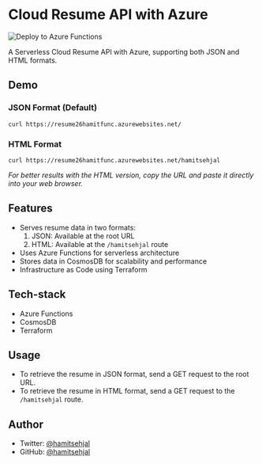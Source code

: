 # Cloud Resume API with Azure

![Deploy to Azure Functions](https://github.com/hamitsehjal/Serverless-Cloud-Resume/actions/workflows/function.yml/badge.svg)

A Serverless Cloud Resume API with Azure, supporting both JSON and HTML formats.

## Demo

### JSON Format (Default)

```
curl https://resume26hamitfunc.azurewebsites.net/
```

### HTML Format

```
curl https://resume26hamitfunc.azurewebsites.net/hamitsehjal
```

*For better results with the HTML version, copy the URL and paste it directly into your web browser.*

## Features

- Serves resume data in two formats:
    1. JSON: Available at the root URL
    2. HTML: Available at the `/hamitsehjal` route
- Uses Azure Functions for serverless architecture
- Stores data in CosmosDB for scalability and performance
- Infrastructure as Code using Terraform

## Tech-stack

- Azure Functions
- CosmosDB
- Terraform

## Usage

- To retrieve the resume in JSON format, send a GET request to the root URL.
- To retrieve the resume in HTML format, send a GET request to the `/hamitsehjal` route.

## Author

- Twitter: [@hamitsehjal](https://x.com/SehjalHamit)
- GitHub: [@hamitsehjal](https://github.com/hamitsehjal)
